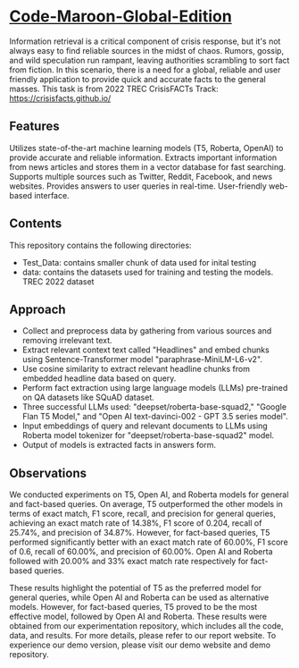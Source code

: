 # [Code-Maroon-Global-Edition](https://yash8005.github.io/code-maroon-report/)

Information retrieval is a critical component of crisis response, but it's not always easy to find reliable sources in the midst of chaos. Rumors, gossip, and wild speculation run rampant, leaving authorities scrambling to sort fact from fiction. In this scenario, there is a need for a global, reliable and user friendly application to provide quick and accurate facts to the general masses.
This task is from 2022 TREC CrisisFACTs Track: https://crisisfacts.github.io/

## Features
Utilizes state-of-the-art machine learning models (T5, Roberta, OpenAI) to provide accurate and reliable information.
Extracts important information from news articles and stores them in a vector database for fast searching.
Supports multiple sources such as Twitter, Reddit, Facebook, and news websites.
Provides answers to user queries in real-time.
User-friendly web-based interface.

## Contents

This repository contains the following directories:

* Test_Data: contains smaller chunk of data used for inital testing
* data: contains the datasets used for training and testing the models. TREC 2022 dataset

## Approach

* Collect and preprocess data by gathering from various sources and removing irrelevant text.
* Extract relevant context text called "Headlines" and embed chunks using Sentence-Transformer model "paraphrase-MiniLM-L6-v2".
* Use cosine similarity to extract relevant headline chunks from embedded headline data based on query.
* Perform fact extraction using large language models (LLMs) pre-trained on QA datasets like SQuAD dataset.
* Three successful LLMs used: "deepset/roberta-base-squad2," "Google Flan T5 Model," and "Open AI text-davinci-002 - GPT 3.5 series model".
* Input embeddings of query and relevant documents to LLMs using Roberta model tokenizer for "deepset/roberta-base-squad2" model.
* Output of models is extracted facts in answers form.

## Observations

We conducted experiments on T5, Open AI, and Roberta models for general and fact-based queries. On average, T5 outperformed the other models in terms of exact match, F1 score, recall, and precision for general queries, achieving an exact match rate of 14.38%, F1 score of 0.204, recall of 25.74%, and precision of 34.87%. However, for fact-based queries, T5 performed significantly better with an exact match rate of 60.00%, F1 score of 0.6, recall of 60.00%, and precision of 60.00%. Open AI and Roberta followed with 20.00% and 33% exact match rate respectively for fact-based queries.

These results highlight the potential of T5 as the preferred model for general queries, while Open AI and Roberta can be used as alternative models. However, for fact-based queries, T5 proved to be the most effective model, followed by Open AI and Roberta. These results were obtained from our experimentation repository, which includes all the code, data, and results. For more details, please refer to our report website. To experience our demo version, please visit our demo website and demo repository.




